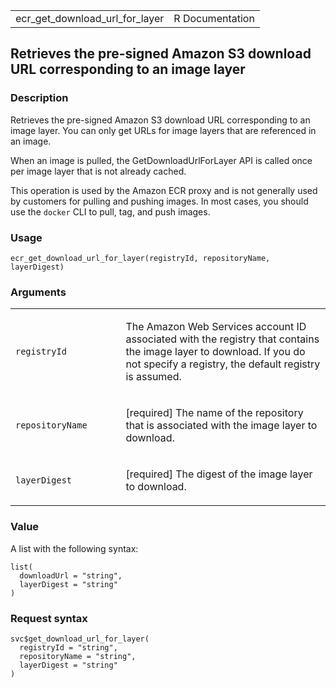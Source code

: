 <table style="width: 100%;">
<tbody>
<tr class="odd">
<td>ecr_get_download_url_for_layer</td>
<td style="text-align: right;">R Documentation</td>
</tr>
</tbody>
</table>

## Retrieves the pre-signed Amazon S3 download URL corresponding to an image layer

### Description

Retrieves the pre-signed Amazon S3 download URL corresponding to an
image layer. You can only get URLs for image layers that are referenced
in an image.

When an image is pulled, the GetDownloadUrlForLayer API is called once
per image layer that is not already cached.

This operation is used by the Amazon ECR proxy and is not generally used
by customers for pulling and pushing images. In most cases, you should
use the `docker` CLI to pull, tag, and push images.

### Usage

    ecr_get_download_url_for_layer(registryId, repositoryName, layerDigest)

### Arguments

<table>
<colgroup>
<col style="width: 35%" />
<col style="width: 65%" />
</colgroup>
<tbody>
<tr class="odd">
<td><code
id="ecr_get_download_url_for_layer_:_registryId">registryId</code></td>
<td><p>The Amazon Web Services account ID associated with the registry
that contains the image layer to download. If you do not specify a
registry, the default registry is assumed.</p></td>
</tr>
<tr class="even">
<td><code
id="ecr_get_download_url_for_layer_:_repositoryName">repositoryName</code></td>
<td><p>[required] The name of the repository that is associated with the
image layer to download.</p></td>
</tr>
<tr class="odd">
<td><code
id="ecr_get_download_url_for_layer_:_layerDigest">layerDigest</code></td>
<td><p>[required] The digest of the image layer to download.</p></td>
</tr>
</tbody>
</table>

### Value

A list with the following syntax:

    list(
      downloadUrl = "string",
      layerDigest = "string"
    )

### Request syntax

    svc$get_download_url_for_layer(
      registryId = "string",
      repositoryName = "string",
      layerDigest = "string"
    )
